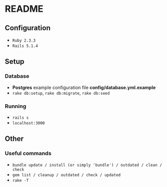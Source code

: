 # README

## Configuration
- `Ruby 2.3.3`
- `Rails 5.1.4`

## Setup

### Database
- **Postgres** example configuration file **config/database.yml.example**
- `rake db:setup`, `rake db:migrate`, `rake db:seed`

### Running
- `rails s`
- `localhost:3000`

## Other

### Useful commands    
- `bundle update / install (or simply 'bundle') / outdated / clean / check`
- `gem list / cleanup / outdated / check / updated`
- `rake -T`
